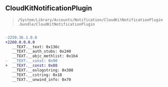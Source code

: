 ## CloudKitNotificationPlugin

> `/System/Library/Accounts/Notification/CloudKitNotificationPlugin.bundle/CloudKitNotificationPlugin`

```diff

-2250.36.1.0.0
+2260.0.0.0.0
   __TEXT.__text: 0x136c
   __TEXT.__auth_stubs: 0x240
   __TEXT.__objc_methlist: 0x1b4
-  __TEXT.__const: 0x90
+  __TEXT.__const: 0x88
   __TEXT.__oslogstring: 0x388
   __TEXT.__cstring: 0x18
   __TEXT.__unwind_info: 0x70

```
